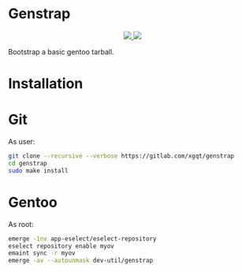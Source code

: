 # Genstrap

<p align="center">
    <a href="https://gitlab.com/xgqt/genstrap/pipelines">
        <img src="https://gitlab.com/xgqt/genstrap/badges/master/pipeline.svg">
    </a>
    <a href="./LICENSE">
        <img src="https://img.shields.io/badge/license-ISC-blue.svg">
    </a>
</p>

Bootstrap a basic gentoo tarball.


# Installation

# Git

As user:

```sh
git clone --recursive --verbose https://gitlab.com/xgqt/genstrap
cd genstrap
sudo make install
```


# Gentoo

As root:

```sh
emerge -1nv app-eselect/eselect-repository
eselect repository enable myov
emaint sync -r myov
emerge -av --autounmask dev-util/genstrap
```

